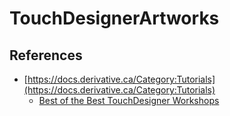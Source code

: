 # TouchDesignerArtworks
## References
- [https://docs.derivative.ca/Category:Tutorials](https://docs.derivative.ca/Category:Tutorials)
    * [Best of the Best TouchDesigner Workshops](http://www.derivative.ca/Education/BestWorkshopVideos088/)
